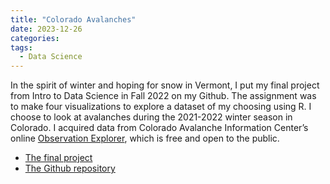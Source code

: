 ```yaml
---
title: "Colorado Avalanches"
date: 2023-12-26
categories:
tags:
  - Data Science
---
```


In the spirit of winter and hoping for snow in Vermont, I put my final project from Intro to Data Science in Fall 2022 on my Github. The assignment was to make four visualizations to explore a dataset of my choosing using R. I choose to look at avalanches during the 2021-2022 winter season in Colorado. I acquired data from Colorado Avalanche Information Center’s online [Observation Explorer](https://forecasts.avalanche.state.co.us/explorer/), which is free and open to the public.


-   [The final project](https://eliseylchan.github.io/colorado-avalanches)
-   [The Github repository](https://github.com/eliseylchan/colorado-avalanches)